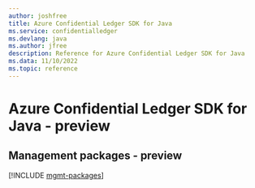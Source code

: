 ```yaml
---
author: joshfree
title: Azure Confidential Ledger SDK for Java
ms.service: confidentialledger
ms.devlang: java
ms.author: jfree
description: Reference for Azure Confidential Ledger SDK for Java
ms.data: 11/10/2022
ms.topic: reference
---
```

# Azure Confidential Ledger SDK for Java - preview

## Management packages - preview
[!INCLUDE [mgmt-packages](confidential-ledger-mgmt-index.md)]